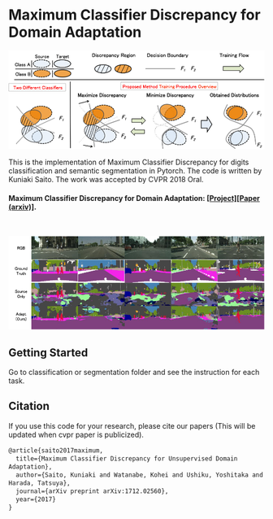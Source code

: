 # Maximum Classifier Discrepancy for Domain Adaptation

![](docs/overview.png)
<br>

This is the implementation of Maximum Classifier Discrepancy for digits classification and semantic segmentation in Pytorch.
The code is written by Kuniaki Saito. The work was accepted by CVPR 2018 Oral.

#### Maximum Classifier Discrepancy for Domain Adaptation: [[Project]](https://mil-tokyo.github.io/MCD_DA/)[[Paper (arxiv)]](https://arxiv.org/abs/1712.02560).
<br>

![](docs/result_seg.png)


## Getting Started
Go to classification or segmentation folder and see the instruction for each task.
## Citation
If you use this code for your research, please cite our papers (This will be updated when cvpr paper is publicized).
```
@article{saito2017maximum,
  title={Maximum Classifier Discrepancy for Unsupervised Domain Adaptation},
  author={Saito, Kuniaki and Watanabe, Kohei and Ushiku, Yoshitaka and Harada, Tatsuya},
  journal={arXiv preprint arXiv:1712.02560},
  year={2017}
}
```
